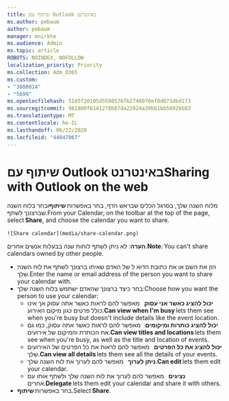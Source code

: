 ```yaml
---
title: שיתוף עם Outlook באינטרנט
ms.author: pebaum
author: pebaum
manager: mnirkhe
ms.audience: Admin
ms.topic: article
ROBOTS: NOINDEX, NOFOLLOW
localization_priority: Priority
ms.collection: Adm_O365
ms.custom:
- "3800014"
- "5699"
ms.openlocfilehash: 51d5f20105d5598576fb2740070ef8d071dbd173
ms.sourcegitcommit: 981880f6141278b87da22924a39bb1bb5892bb83
ms.translationtype: MT
ms.contentlocale: he-IL
ms.lasthandoff: 06/22/2020
ms.locfileid: "44847067"
---
```

# <a name="sharing-with-outlook-on-the-web"></a><span data-ttu-id="7b3ee-102">שיתוף עם Outlook באינטרנט</span><span class="sxs-lookup"><span data-stu-id="7b3ee-102">Sharing with Outlook on the web</span></span>

<span data-ttu-id="7b3ee-103">מלוח השנה שלך, בסרגל הכלים שבראש הדף, בחר באפשרות **שיתוף**ובחר בלוח השנה שברצונך לשתף.</span><span class="sxs-lookup"><span data-stu-id="7b3ee-103">From your Calendar, on the toolbar at the top of the page, select **Share**, and choose the calendar you want to share.</span></span>

    ![Share calendar](media/share-calendar.png)

<span data-ttu-id="7b3ee-104">**הערה**: לא ניתן לשתף לוחות שנה בבעלות אנשים אחרים.</span><span class="sxs-lookup"><span data-stu-id="7b3ee-104">**Note**: You can't share calendars owned by other people.</span></span>

- <span data-ttu-id="7b3ee-105">הזן את השם או את כתובת הדוא ל של האדם שאיתו ברצונך לשתף את לוח השנה שלך.</span><span class="sxs-lookup"><span data-stu-id="7b3ee-105">Enter the name or email address of the person you want to share your calendar with.</span></span>
- <span data-ttu-id="7b3ee-106">בחר כיצד ברצונך שהאדם ישתמש בלוח השנה שלך:</span><span class="sxs-lookup"><span data-stu-id="7b3ee-106">Choose how you want the person to use your calendar:</span></span>
    - <span data-ttu-id="7b3ee-107">**יכול להציג כאשר אני עסוק**   מאפשר להם לראות כאשר אתה עסוק אך אינו כולל פרטים כגון מיקום האירוע.</span><span class="sxs-lookup"><span data-stu-id="7b3ee-107">**Can view when I'm busy** lets them see when you're busy but doesn't include details like the event location.</span></span>
    - <span data-ttu-id="7b3ee-108">**יכול להציג כותרות ומיקומים**   מאפשר להם לראות כאשר אתה עסוק, כמו גם את הכותרת והמיקום של אירועים.</span><span class="sxs-lookup"><span data-stu-id="7b3ee-108">**Can view titles and locations** lets them see when you're busy, as well as the title and location of events.</span></span>
    - <span data-ttu-id="7b3ee-109">**יכול להציג את כל הפרטים**   מאפשר להם לראות את כל הפרטים של האירועים שלך.</span><span class="sxs-lookup"><span data-stu-id="7b3ee-109">**Can view all details** lets them see all the details of your events.</span></span>
    - <span data-ttu-id="7b3ee-110">**ניתן לערוך**   מאפשר להם לערוך את לוח השנה שלך.</span><span class="sxs-lookup"><span data-stu-id="7b3ee-110">**Can edit** lets them edit your calendar.</span></span>
    - <span data-ttu-id="7b3ee-111">**נציגים**   מאפשר להם לערוך את לוח השנה שלך ולשתף אותו עם אחרים.</span><span class="sxs-lookup"><span data-stu-id="7b3ee-111">**Delegate** lets them edit your calendar and share it with others.</span></span>
- <span data-ttu-id="7b3ee-112">בחר באפשרות **שיתוף**.</span><span class="sxs-lookup"><span data-stu-id="7b3ee-112">Select **Share**.</span></span>
